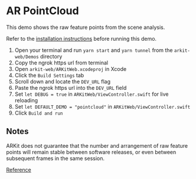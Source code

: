 # AR PointCloud

This demo shows the raw feature points from the scene analysis.

Refer to the [installation instructions](../../../../../README.md#installation) before running this demo.

1. Open your terminal and run `yarn start` and `yarn tunnel` from the `arkit-web/Demos` directory
2. Copy the ngrok https url from terminal
3. Open `arkit-web/ARKitWeb.xcodeproj` in Xcode
4. Click the `Build Settings` tab
5. Scroll down and locate the `DEV_URL` flag
6. Paste the ngrok https url into the `DEV_URL` field
7. Set `let DEBUG = true` in `ARKitWeb/ViewController.swift` for live reloading
8. Set `let DEFAULT_DEMO = "pointcloud"` in `ARKitWeb/ViewController.swift`
9. Click `Build and run`

## Notes

ARKit does not guarantee that the number and arrangement of raw feature points will remain stable between software releases, or even between subsequent frames in the same session.

[Reference](https://developer.apple.com/documentation/arkit/arframe/2887449-rawfeaturepoints)
